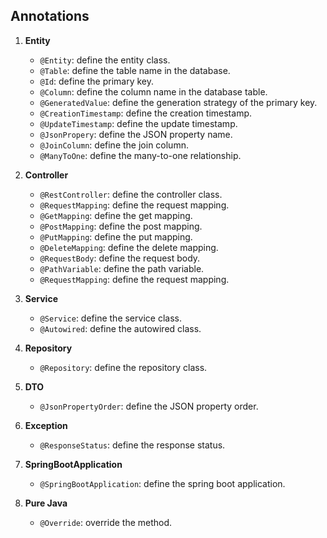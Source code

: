 ## Annotations

1. **Entity**
    - `@Entity`: define the entity class.
    - `@Table`: define the table name in the database.
    - `@Id`: define the primary key.
    - `@Column`: define the column name in the database table.
    - `@GeneratedValue`: define the generation strategy of the primary key.
    - `@CreationTimestamp`: define the creation timestamp.
    - `@UpdateTimestamp`: define the update timestamp.
    - `@JsonPropery`: define the JSON property name.
    - `@JoinColumn`: define the join column.
    - `@ManyToOne`: define the many-to-one relationship.

2. **Controller**
    - `@RestController`: define the controller class.
    - `@RequestMapping`: define the request mapping.
    - `@GetMapping`: define the get mapping.
    - `@PostMapping`: define the post mapping.
    - `@PutMapping`: define the put mapping.
    - `@DeleteMapping`: define the delete mapping.
    - `@RequestBody`: define the request body.
    - `@PathVariable`: define the path variable.
    - `@RequestMapping`: define the request mapping.

3. **Service**
    - `@Service`: define the service class.
    - `@Autowired`: define the autowired class.

4. **Repository**
    - `@Repository`: define the repository class.

5. **DTO**
    - `@JsonPropertyOrder`: define the JSON property order.

6. **Exception**
    - `@ResponseStatus`: define the response status.

7. **SpringBootApplication**
    - `@SpringBootApplication`: define the spring boot application.

8. **Pure Java**
    - `@Override`: override the method.